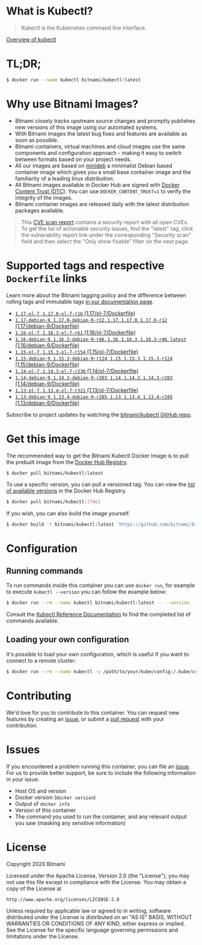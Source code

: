 
# What is Kubectl?

> Kubectl is the Kubernetes command line interface.

[Overview of kubectl](https://kubernetes.io/docs/reference/kubectl/overview/)

# TL;DR;

```bash
$ docker run --name kubectl bitnami/kubectl:latest
```

# Why use Bitnami Images?

* Bitnami closely tracks upstream source changes and promptly publishes new versions of this image using our automated systems.
* With Bitnami images the latest bug fixes and features are available as soon as possible.
* Bitnami containers, virtual machines and cloud images use the same components and configuration approach - making it easy to switch between formats based on your project needs.
* All our images are based on [minideb](https://github.com/bitnami/minideb) a minimalist Debian based container image which gives you a small base container image and the familiarity of a leading linux distribution.
* All Bitnami images available in Docker Hub are signed with [Docker Content Trust (DTC)](https://docs.docker.com/engine/security/trust/content_trust/). You can use `DOCKER_CONTENT_TRUST=1` to verify the integrity of the images.
* Bitnami container images are released daily with the latest distribution packages available.


> This [CVE scan report](https://quay.io/repository/bitnami/kubectl?tab=tags) contains a security report with all open CVEs. To get the list of actionable security issues, find the "latest" tag, click the vulnerability report link under the corresponding "Security scan" field and then select the "Only show fixable" filter on the next page.

# Supported tags and respective `Dockerfile` links

Learn more about the Bitnami tagging policy and the difference between rolling tags and immutable tags [in our documentation page](https://docs.bitnami.com/containers/how-to/understand-rolling-tags-containers/).


* [`1.17-ol-7`, `1.17.0-ol-7-r16` (1.17/ol-7/Dockerfile)](https://github.com/bitnami/bitnami-docker-kubectl/blob/1.17.0-ol-7-r16/1.17/ol-7/Dockerfile)
* [`1.17-debian-9`, `1.17.0-debian-9-r12`, `1.17`, `1.17.0`, `1.17.0-r12` (1.17/debian-9/Dockerfile)](https://github.com/bitnami/bitnami-docker-kubectl/blob/1.17.0-debian-9-r12/1.17/debian-9/Dockerfile)
* [`1.16-ol-7`, `1.16.3-ol-7-r61` (1.16/ol-7/Dockerfile)](https://github.com/bitnami/bitnami-docker-kubectl/blob/1.16.3-ol-7-r61/1.16/ol-7/Dockerfile)
* [`1.16-debian-9`, `1.16.3-debian-9-r46`, `1.16`, `1.16.3`, `1.16.3-r46`, `latest` (1.16/debian-9/Dockerfile)](https://github.com/bitnami/bitnami-docker-kubectl/blob/1.16.3-debian-9-r46/1.16/debian-9/Dockerfile)
* [`1.15-ol-7`, `1.15.3-ol-7-r154` (1.15/ol-7/Dockerfile)](https://github.com/bitnami/bitnami-docker-kubectl/blob/1.15.3-ol-7-r154/1.15/ol-7/Dockerfile)
* [`1.15-debian-9`, `1.15.3-debian-9-r124`, `1.15`, `1.15.3`, `1.15.3-r124` (1.15/debian-9/Dockerfile)](https://github.com/bitnami/bitnami-docker-kubectl/blob/1.15.3-debian-9-r124/1.15/debian-9/Dockerfile)
* [`1.14-ol-7`, `1.14.3-ol-7-r230` (1.14/ol-7/Dockerfile)](https://github.com/bitnami/bitnami-docker-kubectl/blob/1.14.3-ol-7-r230/1.14/ol-7/Dockerfile)
* [`1.14-debian-9`, `1.14.3-debian-9-r203`, `1.14`, `1.14.3`, `1.14.3-r203` (1.14/debian-9/Dockerfile)](https://github.com/bitnami/bitnami-docker-kubectl/blob/1.14.3-debian-9-r203/1.14/debian-9/Dockerfile)
* [`1.13-ol-7`, `1.13.4-ol-7-r321` (1.13/ol-7/Dockerfile)](https://github.com/bitnami/bitnami-docker-kubectl/blob/1.13.4-ol-7-r321/1.13/ol-7/Dockerfile)
* [`1.13-debian-9`, `1.13.4-debian-9-r285`, `1.13`, `1.13.4`, `1.13.4-r285` (1.13/debian-9/Dockerfile)](https://github.com/bitnami/bitnami-docker-kubectl/blob/1.13.4-debian-9-r285/1.13/debian-9/Dockerfile)

Subscribe to project updates by watching the [bitnami/kubectl GitHub repo](https://github.com/bitnami/bitnami-docker-kubectl).

# Get this image

The recommended way to get the Bitnami Kubectl Docker Image is to pull the prebuilt image from the [Docker Hub Registry](https://hub.docker.com/r/bitnami/kubectl).

```bash
$ docker pull bitnami/kubectl:latest
```

To use a specific version, you can pull a versioned tag. You can view the [list of available versions](https://hub.docker.com/r/bitnami/kubectl/tags/) in the Docker Hub Registry.

```bash
$ docker pull bitnami/kubectl:[TAG]
```

If you wish, you can also build the image yourself.

```bash
$ docker build -t bitnami/kubectl:latest 'https://github.com/bitnami/bitnami-docker-kubectl.git#master:1.16/debian-9'
```

# Configuration

## Running commands

To run commands inside this container you can use `docker run`, for example to execute `kubectl --version` you can follow the example below:

```bash
$ docker run --rm --name kubectl bitnami/kubectl:latest -- --version
```

Consult the [Kubectl Reference Documentation](https://kubernetes.io/docs/reference/generated/kubectl/kubectl-commands) to find the completed list of commands available.

## Loading your own configuration

It's possible to load your own configuration, which is useful if you want to connect to a remote cluster:

```bash
$ docker run --rm --name kubectl -v /path/to/your/kube/config:/.kube/config bitnami/kubectl:latest
```

# Contributing

We'd love for you to contribute to this container. You can request new features by creating an [issue](https://github.com/bitnami/bitnami-docker-kubectl/issues), or submit a [pull request](https://github.com/bitnami/bitnami-docker-kubectl/pulls) with your contribution.

# Issues

If you encountered a problem running this container, you can file an [issue](https://github.com/bitnami/bitnami-docker-kubectl/issues). For us to provide better support, be sure to include the following information in your issue:

- Host OS and version
- Docker version (`docker version`)
- Output of `docker info`
- Version of this container
- The command you used to run the container, and any relevant output you saw (masking any sensitive information)

# License

Copyright 2020 Bitnami

Licensed under the Apache License, Version 2.0 (the "License");
you may not use this file except in compliance with the License.
You may obtain a copy of the License at

    http://www.apache.org/licenses/LICENSE-2.0

Unless required by applicable law or agreed to in writing, software
distributed under the License is distributed on an "AS IS" BASIS,
WITHOUT WARRANTIES OR CONDITIONS OF ANY KIND, either express or implied.
See the License for the specific language governing permissions and
limitations under the License.
